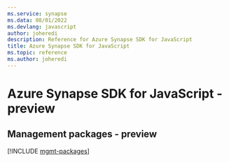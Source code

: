 ```yaml
---
ms.service: synapse
ms.data: 08/01/2022
ms.devlang: javascript
author: joheredi
description: Reference for Azure Synapse SDK for JavaScript
title: Azure Synapse SDK for JavaScript
ms.topic: reference
ms.author: joheredi
---
```

# Azure Synapse SDK for JavaScript - preview

## Management packages - preview
[!INCLUDE [mgmt-packages](synapse-mgmt-index.md)]